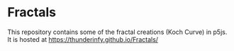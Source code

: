 # Fractals
This repository contains some of the fractal creations (Koch Curve) in p5js. It is hosted at https://thunderinfy.github.io/Fractals/
